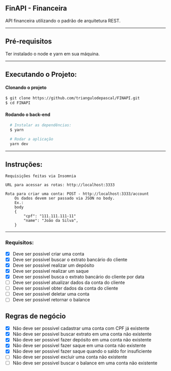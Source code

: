 ## FinAPI - Financeira

API financeira utilizando o padrão de arquitetura REST.

---

## Pré-requisitos

Ter instalado o node e yarn em sua máquina.

---

## Executando o Projeto:

#### Clonando o projeto

```sh
$ git clone https://github.com/triangulodepascal/FINAPI.git
$ cd FINAPI
```

#### Rodando o back-end

```sh
  # Instalar as dependências:
  $ yarn

  # Rodar a aplicação
  yarn dev
```

---

## Instruções:

    Requisições feitas via Insomnia

    URL para acessar as rotas: http://localhost:3333

    Rota para criar uma conta: POST - http://localhost:3333/account
        Os dados devem ser passado via JSON no body.
        Ex.:
        body
        {
            "cpf": "111.111.111-11"
            "name": "João da Silva",
        }

---

### Requisitos:

- [x] Deve ser possivel criar uma conta
- [x] Deve ser possivel buscar o extrato bancário do cliente
- [x] Deve ser possivel realizar um depósito
- [x] Deve ser possivel realizar um saque
- [x] Deve ser possivel busca o extrato bancário do cliente por data
- [ ] Deve ser possivel atualizar dados da conta do cliente
- [ ] Deve ser possivel obter dados da conta do cliente
- [ ] Deve ser possivel deletar uma conta
- [ ] Deve ser possivel retornar o balance

## Regras de negócio

- [x] Não deve ser possivel cadastrar uma conta com CPF já existente
- [x] Não deve ser possivel buscar extrato em uma conta não existente
- [x] Não deve ser possivel fazer depósito em uma conta não existente
- [x] Não deve ser possivel fazer saque em uma conta não existente
- [x] Não deve ser possivel fazer saque quando o saldo for insuficiente
- [ ] Não deve ser possivel excluir uma conta não existente
- [ ] Não deve ser possivel buscar o balance em uma conta não existente
